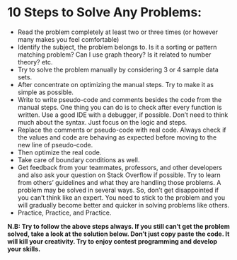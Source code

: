 # 10 Steps to Solve Any Problems:
<ul>
  <li>Read the problem completely at least two or three times (or however many makes you feel comfortable)</li>
  <li>Identify the subject, the problem belongs to. Is it a sorting or pattern matching problem? Can I use graph theory? Is it related to number theory? etc.</li>
  <li>Try to solve the problem manually by considering 3 or 4 sample data sets.</li>
  <li>After concentrate on optimizing the manual steps. Try to make it as simple as possible.</li>
  <li>Write to write pseudo-code and comments besides the code from the manual steps. One thing you can do is to check after every function is written. Use a good IDE with a debugger, if possible. Don’t need to think much about the syntax. Just focus on the logic and steps.</li>
  <li>Replace the comments or pseudo-code with real code. Always check if the values and code are behaving as expected before moving to the new line of pseudo-code.</li>
  <li>Then optimize the real code.</li>
  <li>Take care of boundary conditions as well.</li>
  <li>Get feedback from your teammates, professors, and other developers and also ask your question on Stack Overflow if possible. Try to learn from others’ guidelines and what they are handling those problems. A problem may be solved in several ways. So, don’t get disappointed if you can’t think like an expert. You need to stick to the problem and you will gradually become better and quicker in solving problems like others.</li>
  <li>Practice, Practice, and Practice.</li>
</ul>
<b>N.B: Try to follow the above steps always. If you still can’t get the problem solved, take a look at the solution below. Don’t just copy paste the code. It will kill your creativity. Try to enjoy contest programming and develop your skills.</b>
